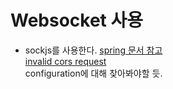 # Websocket 사용
* sockjs를 사용한다.
[spring 문서 참고](https://spring.io/guides/gs/messaging-stomp-websocket/)  
[invalid cors request](https://mansoo-sw.blogspot.com/2018/04/corscross-origin-resource-sharing.html)  
configuration에 대해 찾아봐야할 듯.